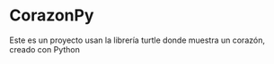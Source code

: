 # CorazonPy
Este es un proyecto usan la librería turtle donde muestra un corazón, creado con Python 
